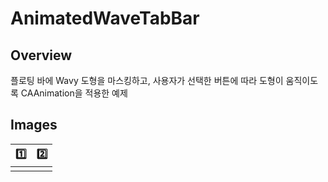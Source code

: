 # AnimatedWaveTabBar

## Overview

플로팅 바에 Wavy 도형을 마스킹하고, 사용자가 선택한 버튼에 따라 도형이 움직이도록 CAAnimation을 적용한 예제

## Images

| 1️⃣  | 2️⃣ |
| :-: | :-: |
|     |     |

